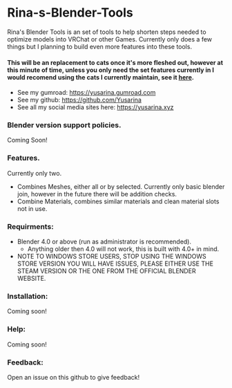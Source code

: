 # Rina-s-Blender-Tools

Rina's Blender Tools is an set of tools to help shorten steps needed to optimize models into VRChat or other Games. Currently only does a few things but I planning to build even more features into these tools.

#### This will be an replacement to cats once it's more fleshed out, however at this minute of time, unless you only need the set features currently in I would recomend using the cats I currently maintain, see it [here](https://github.com/Yusarina/Cats-Blender-Plugin-Unofficial-).

- See my gumroad: https://yusarina.gumroad.com
- See my github: https://github.com/Yusarina
- See all my social media sites here: https://yusarina.xyz

### Blender version support policies.

Coming Soon!

### Features.
Currently only two.

- Combines Meshes, either all or by selected. Currently only basic blender join, however in the future there will be addition checks.
- Combine Materials, combines similar materials and clean material slots not in use.

### Requirments:

- Blender 4.0 or above (run as administrator is recommended).
  - Anything older then 4.0 will not work, this is built with 4.0+ in mind.
- NOTE TO WINDOWS STORE USERS, STOP USING THE WINDOWS STORE VERSION YOU WILL HAVE ISSUES, PLEASE EITHER USE THE STEAM VERSION OR THE ONE FROM THE OFFICIAL BLENDER WEBSITE.

### Installation:

Coming soon!

### Help:

Coming soon!

### Feedback:

Open an issue on this github to give feedback!

